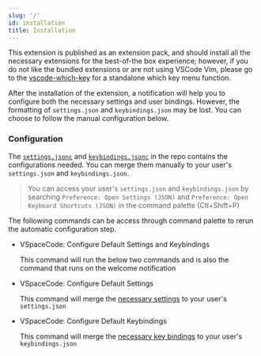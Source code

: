 ```yaml
---
slug: '/'
id: installation
title: Installation
---
```


This extension is published as an extension pack, and should install all the necessary extensions for the best-of-the box experience; however, if you do not like the bundled extensions or are not using VSCode Vim, please go to the [vscode-which-key](https://github.com/VSpaceCode/vscode-which-key) for a standalone which key menu function.

After the installation of the extension, a notification will help you to configure both the necessary settings and user bindings. However, the formatting of `settings.json` and `keybindings.json` may be lost. You can choose to follow the manual configuration below.

### Configuration

The [`settings.jsonc`][settings] and [`keybindings.jsonc`][keybindings] in the repo contains the configurations needed. You can merge them manually to your user's `settings.json` and `keybindings.json`.

> You can access your user's `settings.json` and `keybindings.json` by searching `Preference: Open Settings (JSON)` and `Preference: Open Keyboard Shortcuts (JSON)` in the command palette (Ctl+Shift+P)

The following commands can be access through command palette to rerun the automatic configuration step.

- VSpaceCode: Configure Default Settings and Keybindings

  This command will run the below two commands and is also the command that runs on the welcome notification

- VSpaceCode: Configure Default Settings

  This command will merge the [necessary settings][settings] to your user's `settings.json`

- VSpaceCode: Configure Default Keybindings

  This command will merge the [necessary key bindings][keybindings] to your user's `keybindings.json`

[settings]: https://github.com/VSpaceCode/VSpaceCode/blob/master/src/settings.jsonc
[keybindings]: https://github.com/VSpaceCode/VSpaceCode/blob/master/src/keybindings.jsonc
